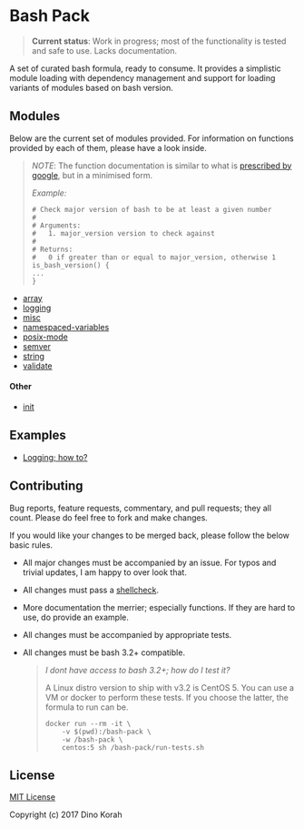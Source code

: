 # Bash Pack

> **Current status**: Work in progress; most of the functionality is tested and safe to use. Lacks documentation.

A set of curated bash formula, ready to consume. It provides a simplistic module loading with dependency management and support for loading variants of modules based on bash version.

## Modules

Below are the current set of modules provided. For information on functions provided by each of them, please have a look inside.

> *NOTE*: The function documentation is similar to what is [prescribed by google](https://google.github.io/styleguide/shell.xml?showone=Function_Comments#Function_Comments), but in a minimised form.
>
> *Example:*
> ```
> # Check major version of bash to be at least a given number
> #
> # Arguments:
> #   1. major_version version to check against
> #
> # Returns:
> #   0 if greater than or equal to major_version, otherwise 1
> is_bash_version() {
> ...
> }
> ```

 * [array](array.sh)
 * [logging](logging.sh)
 * [misc](misc.sh)
 * [namespaced-variables](namespaced-variables.sh)
 * [posix-mode](posix-mode.sh)
 * [semver](semver.sh)
 * [string](string.sh)
 * [validate](validate.sh)
 
#### Other
 * [init](init.sh)

## Examples

 * [Logging; how to?](examples/logging.sh)

## Contributing

Bug reports, feature requests, commentary, and pull requests; they all count. Please do feel free to fork and make changes.

If you would like your changes to be merged back, please follow the below basic rules.

 * All major changes must be accompanied by an issue. For typos and trivial updates, I am happy to over look that.
 * All changes must pass a [shellcheck](https://www.shellcheck.net/).
 * More documentation the merrier; especially functions. If they are hard to use, do provide an example.
 * All changes must be accompanied by appropriate tests.
 * All changes must be bash 3.2+ compatible.
 
   > *I dont have access to bash 3.2+; how do I test it?*
   >
   > A Linux distro version to ship with v3.2 is CentOS 5. You can use a VM or docker to perform these tests. If you choose the latter, the formula to run can be.
   >
   > ```text
   > docker run --rm -it \
   >     -v $(pwd):/bash-pack \
   >     -w /bash-pack \
   >     centos:5 sh /bash-pack/run-tests.sh
   > ```
   
   

## License

[MIT License](LICENSE.md)

Copyright (c) 2017 Dino Korah
